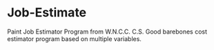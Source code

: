 # Job-Estimate
Paint Job Estimator Program from W.N.C.C. C.S.
Good barebones cost estimator program based on multiple variables.
